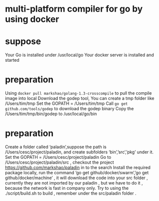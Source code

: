 # multi-platform compiler for go by using docker

# suppose

Your Go is installed under /usr/local/go
Your docker server is installed and started

# preparation
Using `docker pull markshao/golang-1.3-crosscompile` to pull the compile image into local
Download the godep tool, 
You can create a tmp folder like /Users/tim/tmp
Set the GOPATH = /Users/tim/tmp
Call `go get github.com/tools/godep` to download the godep binary
Copy the /Users/tim/tmp/bin/godep to /usr/local/go/bin
# preparation
Create a folder called ‘paladin’,suppose the path is /Users/cesc/project/paladin, and create subfolders ‘bin’,’src’,’pkg’ under it.
Set the GOPATH = /Users/cesc/project/paladin
Go to /Users/cesc/project/paladin/src , checkout the project https://github.com/markshao/paladin in to the search
Install the required package locally, run the command ‘go get github/docker/swarm’,’go get github/docker/machine’ , it will download the code into your src folder , currently they are not imported by our paladin , but we have to do it , because the network is fast in company only.
Try to using the ./script/build.sh to build , remember under the src/paladin folder . 

